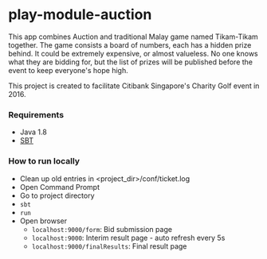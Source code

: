 # play-module-auction

This app combines Auction and traditional Malay game named Tikam-Tikam together. The game consists a board of numbers, each has a hidden prize behind. It could be extremely expensive, or almost valueless. No one knows what they are bidding for, but the list of prizes will be published before the event to keep everyone's hope high.

This project is created to facilitate Citibank Singapore's Charity Golf event in 2016.

### Requirements

* Java 1.8
* [SBT](https://www.scala-sbt.org/download.html)

### How to run locally

* Clean up old entries in <project_dir>/conf/ticket.log
* Open Command Prompt
* Go to project directory
* `sbt`
* `run`
* Open browser
	* `localhost:9000/form`: Bid submission page
    * `localhost:9000`: Interim result page - auto refresh every 5s
	* `localhost:9000/finalResults`: Final result page